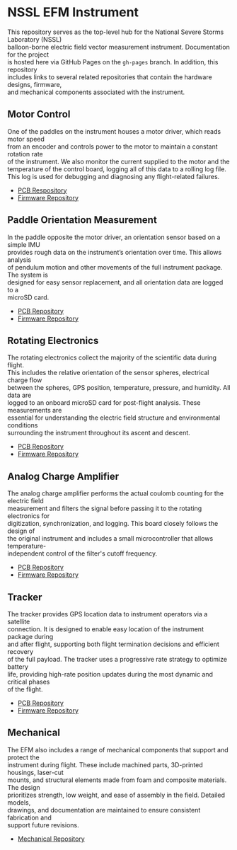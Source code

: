 # NSSL EFM Instrument

This repository serves as the top-level hub for the National Severe Storms Laboratory (NSSL)  
balloon-borne electric field vector measurement instrument. Documentation for the project  
is hosted here via GitHub Pages on the `gh-pages` branch. In addition, this repository  
includes links to several related repositories that contain the hardware designs, firmware,  
and mechanical components associated with the instrument.

## Motor Control
One of the paddles on the instrument houses a motor driver, which reads motor speed  
from an encoder and controls power to the motor to maintain a constant rotation rate  
of the instrument. We also monitor the current supplied to the motor and the  
temperature of the control board, logging all of this data to a rolling log file.  
This log is used for debugging and diagnosing any flight-related failures.

* [PCB Respository](https://github.com/LeemanGeophysicalLLC/NSSL_EFM_Motor_Control_PCB)
* [Firmware Repository](https://github.com/LeemanGeophysicalLLC/NSSL_EFM_Motor_Control_Firmware) 

## Paddle Orientation Measurement
In the paddle opposite the motor driver, an orientation sensor based on a simple IMU  
provides rough data on the instrument’s orientation over time. This allows analysis  
of pendulum motion and other movements of the full instrument package. The system is  
designed for easy sensor replacement, and all orientation data are logged to a  
microSD card.

* [PCB Repository](https://github.com/LeemanGeophysicalLLC/NSSL_EFM_Orientation_PCB)
* [Firmware Repository](https://github.com/LeemanGeophysicalLLC/NSSL_EFM_Orientation_Firmware)

## Rotating Electronics
The rotating electronics collect the majority of the scientific data during flight.  
This includes the relative orientation of the sensor spheres, electrical charge flow  
between the spheres, GPS position, temperature, pressure, and humidity. All data are  
logged to an onboard microSD card for post-flight analysis. These measurements are  
essential for understanding the electric field structure and environmental conditions  
surrounding the instrument throughout its ascent and descent.

* [PCB Repository](https://github.com/LeemanGeophysicalLLC/NSSL_EFM_Rotating_PCB)
* [Firmware Repository](https://github.com/LeemanGeophysicalLLC/NSSL_EFM_Rotating_Firmware)

## Analog Charge Amplifier
The analog charge amplifier performs the actual coulomb counting for the electric field  
measurement and filters the signal before passing it to the rotating electronics for  
digitization, synchronization, and logging. This board closely follows the design of  
the original instrument and includes a small microcontroller that allows temperature-  
independent control of the filter's cutoff frequency.

* [PCB Repository](https://github.com/LeemanGeophysicalLLC/NSSL_EFM_Analog_PCB)
* [Firmware Repository](https://github.com/LeemanGeophysicalLLC/NSSL_EFM_Analog_Firmware)

## Tracker
The tracker provides GPS location data to instrument operators via a satellite  
connection. It is designed to enable easy location of the instrument package during  
and after flight, supporting both flight termination decisions and efficient recovery  
of the full payload. The tracker uses a progressive rate strategy to optimize battery  
life, providing high-rate position updates during the most dynamic and critical phases  
of the flight.

* [PCB Repository](https://github.com/LeemanGeophysicalLLC/NSSL_EFM_Tracker_PCB)
* [Firmware Repository](https://github.com/LeemanGeophysicalLLC/NSSL_EFM_Tracker_Firmware)

## Mechanical
The EFM also includes a range of mechanical components that support and protect the  
instrument during flight. These include machined parts, 3D-printed housings, laser-cut  
mounts, and structural elements made from foam and composite materials. The design  
prioritizes strength, low weight, and ease of assembly in the field. Detailed models,  
drawings, and documentation are maintained to ensure consistent fabrication and  
support future revisions.

* [Mechanical Repository](https://github.com/LeemanGeophysicalLLC/NSSL_EFM_Mechanical)
